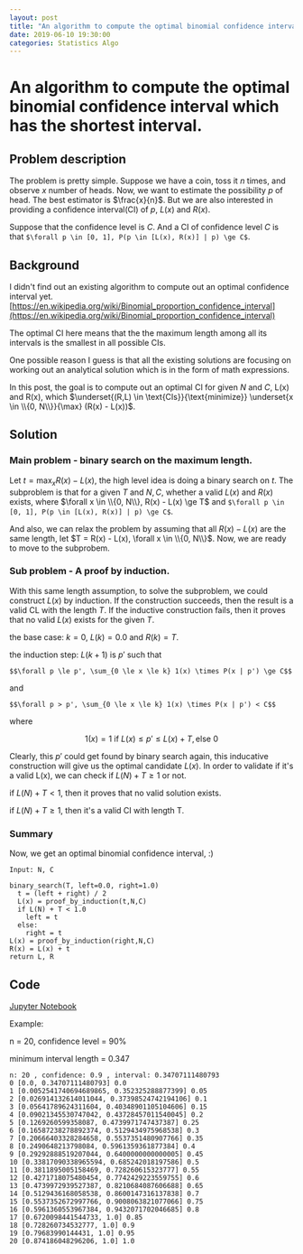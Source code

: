 ```yaml
---
layout: post
title: "An algorithm to compute the optimal binomial confidence interval"
date: 2019-06-10 19:30:00
categories: Statistics Algo
---
```


# An algorithm to compute the optimal binomial confidence interval which has the shortest interval.

## Problem description

The problem is pretty simple. Suppose we have a coin, toss it $n$ times, and observe $x$ number of heads. Now, we want to estimate the possibility $p$ of head. The best estimator is $\frac{x}{n}$. But we are also interested in providing a confidence interval(CI) of $p$, $L(x)$ and $R(x)$.

Suppose that the confidence level is $C$. And a CI of confidence level $C$ is that ```$\forall p \in [0, 1], P(p \in [L(x), R(x)] | p) \ge C$```.

## Background

I didn't find out an existing algorithm to compute out an optimal confidence interval yet. [https://en.wikipedia.org/wiki/Binomial_proportion_confidence_interval](https://en.wikipedia.org/wiki/Binomial_proportion_confidence_interval)

The optimal CI here means that the the maximum length among all its intervals is the smallest in all possible CIs.

One possible reason I guess is that all the existing solutions are focusing on working out an analytical solution which is in the form of math expressions.

In this post, the goal is to compute out an optimal CI for given $N$ and $C$, L(x) and R(x), which $\underset{(R,L) \in \text{CIs}}{\text{minimize}} \underset{x \in \\{0, N\\}}{\max}  (R(x) - L(x))$.

## Solution

### Main problem - binary search on the maximum length.

Let $t = \max_{x} R(x) - L(x)$, the high level idea is doing a binary search on $t$. The subproblem is that for a given $T$ and $N, C$, whether a valid $L(x)$ and $R(x)$ exists, where $\forall x \in \\{0, N\\}, R(x) - L(x) \ge T$ and ```$\forall p \in [0, 1], P(p \in [L(x), R(x)] | p) \ge C$```.

And also, we can relax the problem by assuming that all $R(x)-L(x)$ are the same length, let $T = R(x) - L(x), \forall x \in \\{0, N\\}$. Now, we are ready to move to the subprobem.

### Sub problem - A proof by induction.

With this same length assumption, to solve the subproblem, we could construct $L(x)$ by induction. If the construction succeeds, then the result is a valid CL with the length $T$. If the inductive construction fails, then it proves that no valid $L(x)$ exists for the given $T$.

the base case: $k = 0$, $L(k) = 0.0$ and $R(k) = T$.

the induction step: $L(k+1)$ is $p'$ such that 

```$$\forall p \le p', \sum_{0 \le x \le k} 1(x) \times P(x | p') \ge C$$```

and 

```$$\forall p > p', \sum_{0 \le x \le k} 1(x) \times P(x | p') < C$$```

where

$$1(x) = 1 \text{ if }  L(x) \le p' \le L(x) + T, \text{else }0$$

Clearly, this $p'$ could get found by binary search again, this inducative construction will give us the optimal candidate $L(x)$. In order to validate if it's a valid L(x), we can check if $L(N) + T \ge 1$ or not.

if $L(N) + T < 1$, then it proves that no valid solution exists.

if $L(N) + T \ge 1$, then it's a valid CI with length T.

### Summary

Now, we get an optimal binomial confidence interval, :) 
```
Input: N, C

binary_search(T, left=0.0, right=1.0)
  t = (left + right) / 2
  L(x) = proof_by_induction(t,N,C)
  if L(N) + T < 1.0
    left = t
  else:
    right = t
L(x) = proof_by_induction(right,N,C)
R(x) = L(x) + t
return L, R
```

## Code

[Jupyter Notebook](https://github.com/FiveEyes/ml-notebook/blob/master/statistical_inference/binomial_confidence_interval_v2.ipynb)

Example: 

n = 20, confidence level = 90%

minimum interval length = 0.347

```
n: 20 , confidence: 0.9 , interval: 0.34707111480793
0 [0.0, 0.34707111480793] 0.0
1 [0.0052541740694689865, 0.352325288877399] 0.05
2 [0.026914132614011044, 0.37398524742194106] 0.1
3 [0.05641789624311604, 0.40348901105104606] 0.15
4 [0.09021345530747042, 0.43728457011540045] 0.2
5 [0.1269260599358087, 0.4739971747437387] 0.25
6 [0.16587238278892374, 0.5129434975968538] 0.3
7 [0.20666403328284658, 0.5537351480907766] 0.35
8 [0.2490648213798084, 0.5961359361877384] 0.4
9 [0.29292888519207044, 0.6400000000000005] 0.45
10 [0.33817090338965594, 0.685242018197586] 0.5
11 [0.3811895005158469, 0.728260615323777] 0.55
12 [0.4271718075480454, 0.7742429223559755] 0.6
13 [0.4739972939527387, 0.8210684087606688] 0.65
14 [0.5129436168058538, 0.8600147316137838] 0.7
15 [0.5537352672997766, 0.9008063821077066] 0.75
16 [0.5961360553967384, 0.9432071702046685] 0.8
17 [0.6720098441544733, 1.0] 0.85
18 [0.728260734532777, 1.0] 0.9
19 [0.79683990144431, 1.0] 0.95
20 [0.874186048296206, 1.0] 1.0
```
